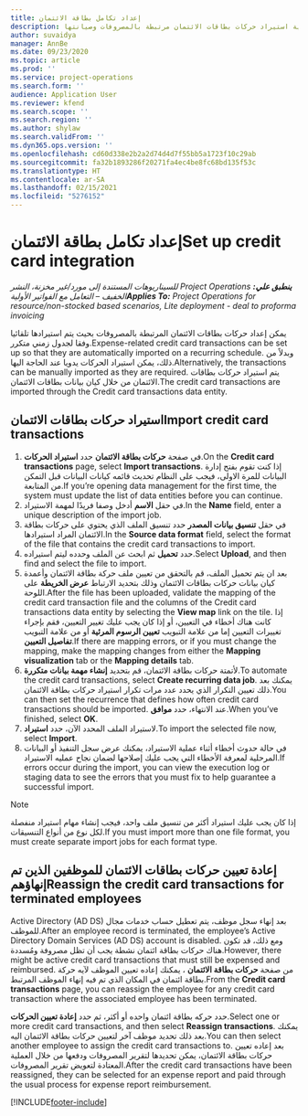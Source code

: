 ```yaml
---
title: إعداد تكامل بطاقة الائتمان
description: يوضح هذا الموضوع كيفية استيراد حركات بطاقات الائتمان مرتبطة بالمصروفات وصيانتها.
author: suvaidya
manager: AnnBe
ms.date: 09/23/2020
ms.topic: article
ms.prod: ''
ms.service: project-operations
ms.search.form: ''
audience: Application User
ms.reviewer: kfend
ms.search.scope: ''
ms.search.region: ''
ms.author: shylaw
ms.search.validFrom: ''
ms.dyn365.ops.version: ''
ms.openlocfilehash: cd60d338e2b2a2d74d4d7f55bb5a1723f10c29ab
ms.sourcegitcommit: fa32b1893286f20271fa4ec4be8fc68bd135f53c
ms.translationtype: HT
ms.contentlocale: ar-SA
ms.lasthandoff: 02/15/2021
ms.locfileid: "5276152"
---
```

# <a name="set-up-credit-card-integration"></a><span data-ttu-id="c21f6-103">إعداد تكامل بطاقة الائتمان</span><span class="sxs-lookup"><span data-stu-id="c21f6-103">Set up credit card integration</span></span>

<span data-ttu-id="c21f6-104">_**ينطبق علي:** ‏‫Project Operations للسيناريوهات المستندة إلى مورد/غير مخزنة‬، ‏‫النشر الخفيف – التعامل مع الفواتير الأولية‬_</span><span class="sxs-lookup"><span data-stu-id="c21f6-104">_**Applies To:** Project Operations for resource/non-stocked based scenarios, Lite deployment - deal to proforma invoicing_</span></span>

<span data-ttu-id="c21f6-105">يمكن إعداد حركات بطاقات الائتمان المرتبطة بالمصروفات بحيث يتم استيرادها تلقائيا وفقا لجدول زمني متكرر.</span><span class="sxs-lookup"><span data-stu-id="c21f6-105">Expense-related credit card transactions can be set up so that they are automatically imported on a recurring schedule.</span></span> <span data-ttu-id="c21f6-106">وبدلاً من ذلك، يمكن استيراد الحركات يدويا عند الحاجة اليها.</span><span class="sxs-lookup"><span data-stu-id="c21f6-106">Alternatively, the transactions can be manually imported as they are required.</span></span> <span data-ttu-id="c21f6-107">يتم استيراد حركات بطاقات الائتمان من خلال كيان بيانات بطاقات الائتمان.</span><span class="sxs-lookup"><span data-stu-id="c21f6-107">The credit card transactions are imported through the Credit card transactions data entity.</span></span>

## <a name="import-credit-card-transactions"></a><span data-ttu-id="c21f6-108">استيراد حركات بطاقات الائتمان</span><span class="sxs-lookup"><span data-stu-id="c21f6-108">Import credit card transactions</span></span>

1. <span data-ttu-id="c21f6-109">في صفحة **حركات بطاقة الائتمان** حدد **استيراد الحركات**.</span><span class="sxs-lookup"><span data-stu-id="c21f6-109">On the **Credit card transactions** page, select **Import transactions**.</span></span> <span data-ttu-id="c21f6-110">إذا كنت تقوم بفتح إدارة البيانات للمرة الاولى، فيجب على النظام تحديث قائمه كيانات البيانات قبل التمكن من المتابعة.</span><span class="sxs-lookup"><span data-stu-id="c21f6-110">If you’re opening data management for the first time, the system must update the list of data entities before you can continue.</span></span>
2. <span data-ttu-id="c21f6-111">في حقل **الاسم** أدخل وصفا فريدًا لمهمة الاستيراد.</span><span class="sxs-lookup"><span data-stu-id="c21f6-111">In the **Name** field, enter a unique description of the import job.</span></span>
3. <span data-ttu-id="c21f6-112">في حقل **تنسيق بيانات المصدر** حدد تنسيق الملف الذي يحتوي على حركات بطاقة الائتمان المراد استيرادها.</span><span class="sxs-lookup"><span data-stu-id="c21f6-112">In the **Source data format** field, select the format of the file that contains the credit card transactions to import.</span></span>
4. <span data-ttu-id="c21f6-113">حدد **تحميل** ثم ابحث عن الملف وحدده ليتم استيراده.</span><span class="sxs-lookup"><span data-stu-id="c21f6-113">Select **Upload**, and then find and select the file to import.</span></span>
5. <span data-ttu-id="c21f6-114">بعد ان يتم تحميل الملف، قم بالتحقق من تعيين ملف حركة بطاقة الائتمان وأعمدة كيان بيانات حركات بطاقات الائتمان وذلك بتحديد الارتباط **عرض الخريطة** على اللوحة.</span><span class="sxs-lookup"><span data-stu-id="c21f6-114">After the file has been uploaded, validate the mapping of the credit card transaction file and the columns of the Credit card transactions data entity by selecting the **View map** link on the tile.</span></span> <span data-ttu-id="c21f6-115">إذا كانت هناك أخطاء في التعيين، أو إذا كان يجب عليك تغيير التعيين، فقم بإجراء تغييرات التعيين إما من علامة التبويب **تعيين الرسوم المرئية** أو من علامة التبويب **تفاصيل التعيين**.</span><span class="sxs-lookup"><span data-stu-id="c21f6-115">If there are mapping errors, or if you must change the mapping, make the mapping changes from either the **Mapping visualization** tab or the **Mapping details** tab.</span></span>
6. <span data-ttu-id="c21f6-116">لأتمتة حركات بطاقة الائتمان، قم بتحديد **إنشاء مهمة بيانات متكررة**.</span><span class="sxs-lookup"><span data-stu-id="c21f6-116">To automate the credit card transactions, select **Create recurring data job**.</span></span> <span data-ttu-id="c21f6-117">يمكنك بعد ذلك تعيين التكرار الذي يحدد عدد مرات تكرار استيراد حركات بطاقة الائتمان.</span><span class="sxs-lookup"><span data-stu-id="c21f6-117">You can then set the recurrence that defines how often credit card transactions should be imported.</span></span> <span data-ttu-id="c21f6-118">عند الانتهاء، حدد **موافق**.</span><span class="sxs-lookup"><span data-stu-id="c21f6-118">When you’ve finished, select **OK**.</span></span>
7. <span data-ttu-id="c21f6-119">لاستيراد الملف المحدد الآن، حدد **استيراد**.</span><span class="sxs-lookup"><span data-stu-id="c21f6-119">To import the selected file now, select **Import**.</span></span>
8. <span data-ttu-id="c21f6-120">في حالة حدوث أخطاء أثناء عملية الاستيراد، يمكنك عرض سجل التنفيذ أو البيانات المرحلية لمعرفة الأخطاء التي يجب عليك إصلاحها لضمان نجاح عمليه الاستيراد.</span><span class="sxs-lookup"><span data-stu-id="c21f6-120">If errors occur during the import, you can view the execution log or staging data to see the errors that you must fix to help guarantee a successful import.</span></span>

> [!NOTE]
> <span data-ttu-id="c21f6-121">إذا كان يجب عليك استيراد أكثر من تنسيق ملف واحد، فيجب إنشاء مهام استيراد منفصلة لكل نوع من أنواع التنسيقات.</span><span class="sxs-lookup"><span data-stu-id="c21f6-121">If you must import more than one file format, you must create separate import jobs for each format type.</span></span>

## <a name="reassign-the-credit-card-transactions-for-terminated-employees"></a><span data-ttu-id="c21f6-122">إعادة تعيين حركات بطاقات الائتمان للموظفين الذين تم إنهاؤهم</span><span class="sxs-lookup"><span data-stu-id="c21f6-122">Reassign the credit card transactions for terminated employees</span></span>

<span data-ttu-id="c21f6-123">بعد إنهاء سجل موظف، يتم تعطيل حساب ‏‫خدمات مجال Active Directory (AD DS)‬ للموظف.</span><span class="sxs-lookup"><span data-stu-id="c21f6-123">After an employee record is terminated, the employee’s Active Directory Domain Services (AD DS) account is disabled.</span></span> <span data-ttu-id="c21f6-124">ومع ذلك، قد تكون هناك حركات بطاقة ائتمان نشطة يجب أن تظل مصروفة ومُسددة.</span><span class="sxs-lookup"><span data-stu-id="c21f6-124">However, there might be active credit card transactions that must still be expensed and reimbursed.</span></span> <span data-ttu-id="c21f6-125">من صفحة **حركات بطاقة الائتمان** ، يمكنك إعاده تعيين الموظف لآيه حركة بطاقة ائتمان في المكان الذي تم فيه إنهاء الموظف المرتبط.</span><span class="sxs-lookup"><span data-stu-id="c21f6-125">From the **Credit card transactions** page, you can reassign the employee for any credit card transaction where the associated employee has been terminated.</span></span>

<span data-ttu-id="c21f6-126">حدد حركه بطاقة ائتمان واحده أو أكثر، ثم حدد **إعادة تعيين الحركات**.</span><span class="sxs-lookup"><span data-stu-id="c21f6-126">Select one or more credit card transactions, and then select **Reassign transactions**.</span></span> <span data-ttu-id="c21f6-127">يمكنك بعد ذلك تحديد موظف آخر لتعيين حركات بطاقة الائتمان اليه.</span><span class="sxs-lookup"><span data-stu-id="c21f6-127">You can then select another employee to assign the credit card transactions to.</span></span> <span data-ttu-id="c21f6-128">بعد إعاده تعيين حركات بطاقة الائتمان، يمكن تحديدها لتقرير المصروفات ودفعها من خلال العملية المعتادة لتعويض تقرير المصروفات.</span><span class="sxs-lookup"><span data-stu-id="c21f6-128">After the credit card transactions have been reassigned, they can be selected for an expense report and paid through the usual process for expense report reimbursement.</span></span>


[!INCLUDE[footer-include](../includes/footer-banner.md)]
